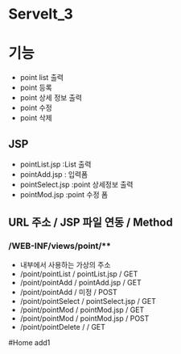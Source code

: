 # Servelt_3
 
# 기능
- point list 출력
- point 등록
- point 상세 정보 출력
- point 수정
- point 삭제

## JSP
- pointList.jsp       :List 출력
- pointAdd.jsp        : 입력폼
- pointSelect.jsp     :point 상세정보 출력
- pointMod.jsp        :point 수정 폼


## URL 주소         /     JSP 파일 연동                             / Method
###  /WEB-INF/views/point/**
- 내부에서 사용하는 가상의 주소
- /point/pointList       /   pointList.jsp      /  GET
- /point/pointAdd        /    pointAdd.jsp      /  GET
- /point/pointAdd        /   미정                               /  POST
- /point/pointSelect     /    pointSelect.jsp   /  GET
- /point/pointMod       /    pointMod.jsp    /  GET
- /point/pointMod        /    pointMod.jsp    / POST
- /point/pointDelete      /                   /  GET


#Home add1

